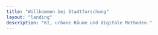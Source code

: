 ```yaml
---
title: "Willkommen bei Stadtforschung"
layout: "landing"
description: "KI, urbane Räume und digitale Methoden."
---
```

